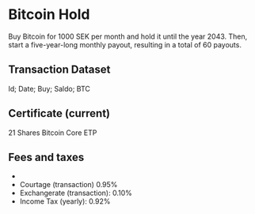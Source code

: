 # Bitcoin Hold
Buy Bitcoin for 1000 SEK per month and hold it until the year 2043. Then, start a five-year-long monthly payout, resulting in a total of 60 payouts.

## Transaction Dataset
Id; Date; Buy; Saldo; BTC

## Certificate (current)
21 Shares Bitcoin Core ETP

## Fees and taxes
+
+ Courtage (transaction) 0.95%
+ Exchangerate (transaction): 0.10%
+ Income Tax (yearly): 0.92%
